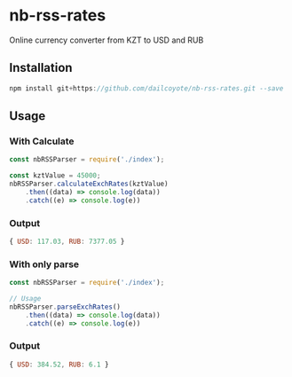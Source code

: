 # nb-rss-rates
Online currency converter from KZT to USD and RUB

## Installation

```javascript
npm install git+https://github.com/dailcoyote/nb-rss-rates.git --save
```

## Usage

### With Calculate
```javascript
const nbRSSParser = require('./index');

const kztValue = 45000;
nbRSSParser.calculateExchRates(kztValue)
    .then((data) => console.log(data))
    .catch((e) => console.log(e))
```
### Output
```javascript
{ USD: 117.03, RUB: 7377.05 }
```

### With only parse
```javascript
const nbRSSParser = require('./index');

// Usage
nbRSSParser.parseExchRates()
    .then((data) => console.log(data))
    .catch((e) => console.log(e))
```
### Output
```javascript
{ USD: 384.52, RUB: 6.1 }
```

